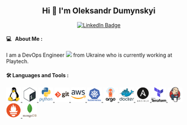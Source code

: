 <div id="header" align="center">
  <h2> Hi 👋 I'm Oleksandr Dumynskyi</h2>
  <div id="badges">
    <a href="https://www.linkedin.com/in/oleksandrdu/">
      <img src="https://img.shields.io/badge/LinkedIn-blue?style=for-the-badge&logo=linkedin&logoColor=white" alt="LinkedIn Badge"/>
    </a>
  </div>
</div>

#### 💻 &nbsp; About Me :
I am a DevOps Engineer <img src="https://media.giphy.com/media/WUlplcMpOCEmTGBtBW/giphy.gif" width="30"> from Ukraine who is currently working at Playtech.

#### :hammer_and_wrench: Languages and Tools :
<div>
  <a href="https://www.linux.org/" target="_blank"> <img src="https://raw.githubusercontent.com/devicons/devicon/master/icons/linux/linux-original.svg" alt="linux" width="40" height="40"/>
  <a href="https://www.gnu.org/software/bash/" target="_blank"> <img src="https://raw.githubusercontent.com/devicons/devicon/master/icons/bash/bash-original.svg" alt="bash" width="40" height="40"/>
  <a href="https://www.python.org/" target="_blank"> <img src="https://raw.githubusercontent.com/devicons/devicon/master/icons/python/python-original-wordmark.svg" alt="python" width="40" height="40"/>
  <a href="https://git-scm.com/" target="_blank"> <img src="https://raw.githubusercontent.com/devicons/devicon/master/icons/git/git-original-wordmark.svg" alt="git" width="40" height="40"/>   
  <a href="https://aws.amazon.com" target="_blank"> <img src="https://raw.githubusercontent.com/devicons/devicon/master/icons/amazonwebservices/amazonwebservices-original-wordmark.svg" alt="aws" width="40" height="40"/>
  <a href="https://kubernetes.io" target="_blank"> <img src="https://raw.githubusercontent.com/devicons/devicon/master/icons/kubernetes/kubernetes-plain-wordmark.svg" alt="kubernetes" width="40" height="40"/>
  <a href="https://argo-cd.readthedocs.io/en/stable/" target="_blank"> <img src="https://raw.githubusercontent.com/devicons/devicon/master/icons/argocd/argocd-original-wordmark.svg" alt="argocd" width="40" height="40"/>
  <a href="https://www.docker.com/" target="_blank"> <img src="https://raw.githubusercontent.com/devicons/devicon/master/icons/docker/docker-original-wordmark.svg" alt="docker" width="40" height="40"/>
  <a href="https://www.ansible.com" target="_blank"> <img src="https://raw.githubusercontent.com/devicons/devicon/master/icons/ansible/ansible-original-wordmark.svg" alt="ansible" width="40" height="40"/>
  <a href="https://www.terraform.io" target="_blank"> <img src="https://raw.githubusercontent.com/devicons/devicon/master/icons/terraform/terraform-original-wordmark.svg" alt="terraform" width="40" height="40"/>
  <a href="https://www.jenkins.io" target="_blank"> <img src="https://raw.githubusercontent.com/devicons/devicon/master/icons/jenkins/jenkins-original.svg" alt="jenkins" width="40" height="40"/>
  <a href="https://prometheus.io" target="_blank"> <img src="https://raw.githubusercontent.com/devicons/devicon/master/icons/prometheus/prometheus-original.svg" alt="prometheus" width="40" height="40"/>
  <a href="https://www.mongodb.com/" target="_blank"> <img src="https://raw.githubusercontent.com/devicons/devicon/master/icons/mongodb/mongodb-original-wordmark.svg" alt="mongodb" width="40" height="40"/>
</div>

